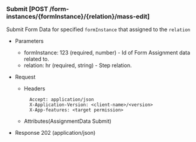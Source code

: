 ### Submit [POST /form-instances/{formInstance}/{relation}/mass-edit]

Submit Form Data for specified `formInstance` that assigned to the `relation`

+ Parameters
    + formInstance: 123 (required, number) - Id of Form Assignment data related to.
    + relation: hr (required, string) - Step relation.

+ Request
    + Headers
    
            Accept: application/json
            X-Application-Version: <client-name>/<version>
            X-App-features: <target permission>
          
    + Attributes(AssignmentData Submit)

+ Response 202 (application/json)

<!-- include(../error_responses.md) -->